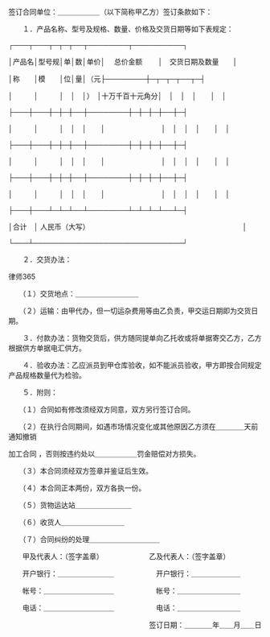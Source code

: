 
 签订合同单位：＿＿＿＿＿＿（以下简称甲乙方）签订条款如下： 



　　１．产品名称、型号及规格、数量、价格及交货日期等如下表规定： 



┌───┬───┬─┬─┬──┬────────┬──────────┐ 

│产品名│型号规│单│数│单价│　 总价金额　　 │　交货日期及数量　　│ 

│称　　│模　　│位│量│（元├────────┼─┬─┬─┬──┬─┤ 

│　　　│　　　│　│　│）　│十万千百十元角分│　│　│　│　　│　│ 

├───┼───┼─┼─┼──┼────────┼─┼─┼─┼──┼─┤ 

│　　　│　　　│　│　│　　│　　　　　　　　│　│　│　│　　│　│ 

├───┼───┼─┼─┼──┼────────┼─┼─┼─┼──┼─┤ 

│　　　│　　　│　│　│　　│　　　　　　　　│　│　│　│　　│　│ 

├───┼───┼─┼─┼──┼────────┼─┼─┼─┼──┼─┤ 

│　　　│　　　│　│　│　　│　　　　　　　　│　│　│　│　　│　│ 

├───┼───┴─┴─┴──┴────────┴─┴─┴─┴──┴─┤ 

│合计　│ 人民币（大写）　　　　　　　　　　　　　　　　　　　　　　 │ 

└───┴──────────────────────────────┘ 



　　２．交货办法： 




 
律师365












　　（１）交货地点：＿＿＿＿＿＿＿＿＿ 







　　（２）运输：由甲代办，但一切运杂费用等由乙负责，甲交运日期即为交货日期。 







　　３．付款办法：货物交货后，供方随同提单向乙托收或将单据寄交乙方，乙方根据供方单据电汇供方。 







　　４．验收办法：乙应派员到甲仓库验收，如不能派员验收，甲方即按合同规定产品规格数量代为检验。 







　　５．附则： 







　　（１）合同如有修改须经双方同意，双方另行签订合同。 







　　（２）在执行合同期间，如遇市场情况变化或其他原因乙方须在＿＿＿＿天前通知撤销

加工合同
，否则按违约处以＿＿＿＿＿＿罚金赔偿对方损失。 







　　（３）本合同须经双方签章并鉴证后生效。 







　　（４）本合同正本两份，双方各执一份。 







　　（５）货物运达站＿＿＿＿＿＿＿＿ 







　　（６）收货人＿＿＿＿＿＿＿＿＿ 







　　（７）合同纠纷的处理＿＿＿＿＿＿＿＿＿＿ 







　　甲及代表人：（签字盖章）　　　　　　　乙及代表人：（签字盖章） 



　　开户银行：＿＿＿＿＿＿＿＿　　　　　　开户银行：＿＿＿＿＿＿＿ 



　　帐号：＿＿＿＿＿＿＿＿＿＿　　　　　　帐号：＿＿＿＿＿＿＿＿＿ 



　　电话：＿＿＿＿＿＿＿＿＿＿　　　　　　电话：＿＿＿＿＿＿＿＿＿ 



　　　　　　　　　　　　　　　　　　　　签订日期：＿＿＿＿年＿＿月＿＿日 


 

 
 
 
 
 
  


  
 

  


  


  
 
 
 
 


